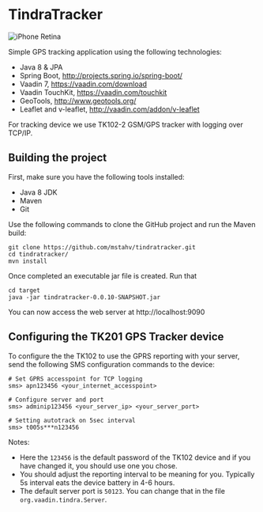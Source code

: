 # TindraTracker

![iPhone Retina](https://raw.githubusercontent.com/mstahv/tindratracker/master/iphone-screenshot.png "Mobile tracking app")

Simple GPS tracking application using the following technologies:

 * Java 8 & JPA
 * Spring Boot, http://projects.spring.io/spring-boot/
 * Vaadin 7, https://vaadin.com/download
 * Vaadin TouchKit, https://vaadin.com/touchkit
 * GeoTools, http://www.geotools.org/
 * Leaflet and v-leaflet, http://vaadin.com/addon/v-leaflet

For tracking device we use TK102-2 GSM/GPS tracker with logging over TCP/IP.


## Building the project

First, make sure you have the following tools installed:
 * Java 8 JDK
 * Maven
 * Git

Use the following commands to clone the GitHub project and run the Maven build:
```
git clone https://github.com/mstahv/tindratracker.git
cd tindratracker/
mvn install
```

Once completed an executable jar file is created. Run that
```
cd target
java -jar tindratracker-0.0.10-SNAPSHOT.jar
```

You can now access the web server at http://localhost:9090

## Configuring the TK201 GPS Tracker device

To configure the the TK102 to use the GPRS reporting with your server,
send the following SMS configuration commands to the device:

```
# Set GPRS accesspoint for TCP logging
sms> apn123456 <your_internet_accesspoint>

# Configure server and port
sms> adminip123456 <your_server_ip> <your_server_port>

# Setting autotrack on 5sec interval
sms> t005s***n123456

```
Notes:
 - Here the `123456` is the default password of the TK102 device and if you have changed it, you should use one you chose.
 - You should adjust the reporting interval to be meaning for you. Typically 5s interval eats the device battery in 4-6 hours.
 - The default server port is `50123`. You can change that in the file `org.vaadin.tindra.Server`.

